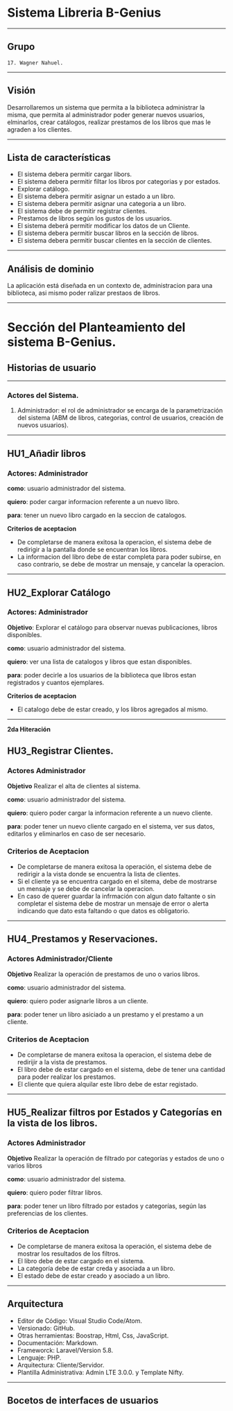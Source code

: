 # Sistema Libreria B-Genius

---

## Grupo

    17. Wagner Nahuel.

---

## Visión

Desarrollaremos un sistema que permita a la biblioteca administrar la misma, que permita al administrador poder generar nuevos usuarios, elminarlos, crear catálogos, realizar prestamos de los libros que mas le agraden a los clientes.

---


## Lista de características

- El sistema debera permitir cargar libors.
- El sistema debera permitir filtar los libros por categorias y por estados.
- Explorar catálogo.
- El sistema debera permitir asignar un estado a un libro.
- El sistema debera permitir asignar una categoria a un libro.
- El sistema debe de permitir registrar clientes.
- Prestamos de libros según los gustos de los usuarios.
- El sistema deberá permitir modificar los datos de un Cliente.
- El sistema debera permitir buscar libros en la sección de libros.
- El sistema debera permitir buscar clientes en la sección de clientes.

---

## Análisis de dominio

La aplicación está diseñada en un contexto de, administracion para una biblioteca, asi mismo poder ralizar prestaos de libros.

---


# Sección del Planteamiento del sistema B-Genius.


## Historias de usuario

---

### Actores del Sistema.

1. Administrador: el rol de administrador se encarga de la parametrización del sistema (ABM de libros, categorias, control de usuarios, creación de nuevos usuarios).

---

## HU1_Añadir libros

### Actores: Administrador

**como**: usuario administrador del sistema.

**quiero**: poder cargar informacion referente a un nuevo libro.

**para**: tener un nuevo libro cargado en la seccion de catalogos.

**Criterios de aceptacion**

- De completarse de manera exitosa la operacion, el sistema debe de redirigir a la pantalla donde se encuentran los libros.
- La informacion del libro debe de estar completa para poder subirse, en caso contrario, se debe de mostrar un mensaje, y cancelar la operacion.

---

## HU2_Explorar Catálogo

### Actores: Administrador

**Objetivo**: Explorar el catálogo para observar nuevas publicaciones, libros disponibles.

**como**: usuario administrador del sistema.

**quiero**: ver una lista de catalogos y libros que estan disponibles.

**para**: poder decirle  a los usuarios de la biblioteca que libros estan registrados y cuantos ejemplares.

**Criterios de aceptacion**

- El catalogo debe de estar creado, y los libros agregados al mismo.


---

**2da Hiteración**

## HU3_Registrar Clientes.

### Actores Administrador

**Objetivo** Realizar el alta de clientes al sistema.

**como**: usuario administrador del sistema.

**quiero**: quiero poder cargar la informacion referente a un nuevo cliente.

**para**: poder tener un nuevo cliente cargado en el sistema, ver sus datos, editarlos y eliminarlos en caso de ser necesario.

### Criterios de Aceptacion

- De completarse de manera exitosa la operación, el sistema debe de redirigir a la vista donde se encuentra la lista de clientes.
- Si el cliente ya se encuentra cargado en el sitema, debe de mostrarse un mensaje y se debe de cancelar la operacion.
- En caso de querer guardar la infrmación con algun dato faltante o sin completar el sistema debe de mostrar un mensaje de error o alerta indicando que dato esta faltando o que datos es obligatorio.

---

## HU4_Prestamos y Reservaciones.

### Actores Administrador/Cliente

**Objetivo** Realizar la operación de prestamos de uno o varios libros.

**como**: usuario administrador del sistema.

**quiero**: quiero poder asignarle libros a un cliente.

**para**: poder tener un libro asiciado a un prestamo y el prestamo a un cliente.

### Criterios de Aceptacion

- De completarse de manera exitosa la operacion, el sistema debe de redirijir a la vista de prestamos.
- El libro debe de estar cargado en el sistema, debe de tener una cantidad para poder realizar los prestamos.
- El cliente que quiera alquilar este libro debe de estar registado.

---

## HU5_Realizar filtros por Estados y Categorías en la vista de los libros.

### Actores Administrador

**Objetivo** Realizar la operación de filtrado por categorías y estados de uno o varios libros

**como**: usuario administrador del sistema.

**quiero**: quiero poder filtrar libros.

**para**: poder tener un libro filtrado por estados y categorías, según las preferencias de los clientes.

### Criterios de Aceptacion

- De completarse de manera exitosa la operación, el sistema debe de mostrar los resultados de los filtros.
- El libro debe de estar cargado en el sistema.
- La categoría debe de estar creda y asociada a un libro.
- El estado debe de estar creado y asociado a un libro.

---
## Arquitectura

- Editor de Código: Visual Studio Code/Atom.
- Versionado: GitHub.
- Otras herramientas: Boostrap, Html, Css, JavaScript.
- Documentación: Markdown.
- Frameworck: Laravel/Version 5.8.
- Lenguaje: PHP.
- Arquitectura: Cliente/Servidor.
- Plantilla Administrativa: Admin LTE 3.0.0. y Template Nifty.

---
## Bocetos de interfaces de usuarios 

